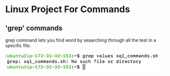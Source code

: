 # Linux Project For Commands

## 'grep' commands

grep command lets you find word by seaarching through all the test in a specific file.

![Alt text](<Images/Screenshot 2023-12-25 at 13.56.01.png>)